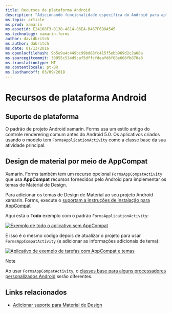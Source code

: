 ```yaml
---
title: Recursos de plataforma Android
description: "Adicionando funcionalidade específica do Android para aplicativos xamarin. Forms"
ms.topic: article
ms.prod: xamarin
ms.assetid: E24168F3-0138-4814-86EA-B467F6B8A545
ms.technology: xamarin-forms
author: davidbritch
ms.author: dabritch
ms.date: 01/13/2016
ms.openlocfilehash: 9b5e9a4c449bc99bd88fc415f5ebb969d2c2a08a
ms.sourcegitcommit: 30055c534d9caf5dffcfdeafd6f08e666fb870a8
ms.translationtype: MT
ms.contentlocale: pt-BR
ms.lasthandoff: 03/09/2018
---
```

# <a name="android-platform-features"></a>Recursos de plataforma Android

## <a name="platform-support"></a>Suporte de plataforma

O padrão de projeto Android xamarin. Forms usa um estilo antigo do controle renderering comum antes do Android 5.0. Os aplicativos criados usando o modelo tem `FormsApplicationActivity` como a classe base da sua atividade principal.

## <a name="material-design-via-appcompat"></a>Design de material por meio de AppCompat

Xamarin. Forms também tem um recurso opcional `FormsAppCompatActivity` que usa **AppCompat** recursos fornecidos pelo Android para implementar os temas de Material de Design.

Para adicionar os temas de Design de Material ao seu projeto Android xamarin. Forms, execute o [suportam a instruções de instalação para AppCompat](appcompat.md)

Aqui está o **Todo** exemplo com o padrão `FormsApplicationActivity`:

[![](images/before-appcompat-sml.png "Exemplo de todo o aplicativo sem AppCompat")](images/before-appcompat.png#lightbox "aplicativo de exemplo de tarefas sem AppCompat")

E isso é o mesmo código depois de atualizar o projeto para usar `FormsAppCompatActivity` (e adicionar as informações adicionais de tema):

[![](images/post-appcompat-sml.png "Aplicativo de exemplo de tarefas com AppCompat e temas")](images/post-appcompat.png#lightbox "aplicativo de exemplo de tarefas com AppCompat e temas")

> [!NOTE]
> Ao usar `FormsAppCompatActivity`, o [classes base para alguns processadores personalizados Android](~/xamarin-forms/app-fundamentals/custom-renderer/renderers.md) serão diferentes.


## <a name="related-links"></a>Links relacionados

- [Adicionar suporte para Material de Design](appcompat.md)
